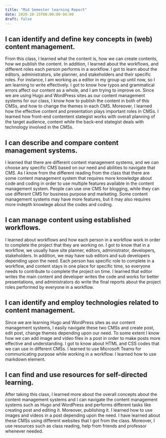 ```yaml
---
title: "Mid Semester learning Report"
date: 2020-10-15T00:00:00-04:00
draft: false
---
```


I can identify and define key concepts in (web) content management.
-----------------------------------------------------------------
From this class, I learned what the content is, how we can create contents, how we publish the content. In addition, I learned about the workflows, and different roles each person performs in a workflow. I got to learn about the editors, administrators, site planner, and stakeholders and their specific roles. For instance, I am working as a editor in my group up until now, so I am learning to write effectively. I got to know how typos and grammatical errors affect our content as a whole, and I am trying to improve on. Since we are using Hugo and WordPress sites as our content management systems for our class, I know how to publish the content in both of this CMSs, and how to change the themes in each CMS. Moreover, I learned how the effective content and presentation plays important roles in CMSs. I learned how front-end contentent stategist works with overall planning of the target audience, content while the back-end stategist deals with technology involved in the CMSs.

I can describe and compare content management systems.
------------------------------------------------------
I learned that there are different content management systems, and we can choose any specific CMS based on our need and abilities to navigate that CMS. As I know from the different reading from the class that there are some content management system that requires more knowledge about code and coding in order to use multiple features available in the content management system. People can use one CMS for blogging, while they can use different CMS for business purpose and marketing. Some content management systems may have more features, but it may also requires more indepth knowlege about the codes and coding.


I can manage content using established workflows.
-------------------------------------------------
I learned about workflows and how each person in a workflow work in order to complete the project that they are working on. I got to know that in a workflow, we usually have site planner, editors, administrator, developers, stakeholders. In addition, we may have sub editors and sub developers depending upon the need. Each person has specific role to complete in a workflow, and content stays in one place for specific time, so everyone needs to contribute to complete the project on time. I learned that editor writes the main content and developer writes the code and works for better presentations, and administrators do write the final reports about the project roles performed by everyone in a workflow.

I can identify and employ technologies related to content management.
---------------------------------------------------------------------
Since we are learning Hugo and WordPress sites as our content management systems, I easily navigate these two CMSs and create post, edit post, change themes depending upon our need. To some extent I know how we can add image and video files in a post in order to make posts more effective and understanding. I got to know about HTML and CSS codes that we can use in different CMSs. I learned to use Microsoft Teams for communicating purpose while working in a workflow. I learned how to use markdown element.


I can find and use resources for self-directed learning.
--------------------------------------------------------
After taking this class, I learned more about the overall concepts about the content management systems and I can navigate the content management systems such as Hugo and WordPress and performs different tasks like creating post and editing it. Moreover, publishing it. I learned how to use images and videos in a post depending upon the need. I have learned about these CMSs using different websites that I got from the class. Moreover, I use resources such as class reading, help from friends and professor whenever needed.

